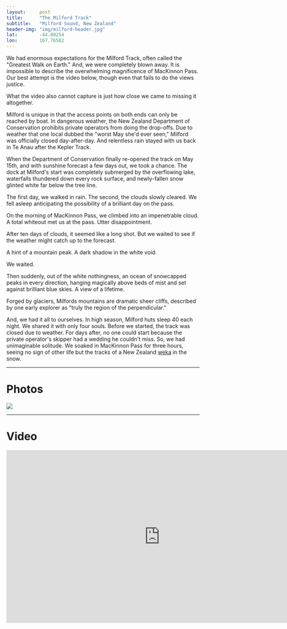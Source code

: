 ```yaml
---
layout: 	post
title:  	"The Milford Track"
subtitle:   "Milford Sound, New Zealand"
header-img: "img/milford-header.jpg"
lat: 		-44.80254
lon: 		167.76582
---
```


We had enormous expectations for the Milford Track, often called the "Greatest Walk on Earth." And, we were completely blown away.  It is impossible to describe the overwhelming magnificence of MacKinnon Pass. Our best attempt is the video below, though even that fails to do the views justice.

What the video also cannot capture is just how close we came to missing it altogether. 

Milford is unique in that the access points on both ends can only be reached by boat. In dangerous weather, the New Zealand Department of Conservation prohibits private operators from doing the drop-offs.  Due to weather that one local dubbed the "worst May she'd ever seen," Milford was officially closed day-after-day.  And relentless rain stayed with us back in Te Anau after the Kepler Track. 

When the Department of Conservation finally re-opened the track on May 15th, and with sunshine forecast a few days out, we took a chance.  The dock at Milford's start was completely submerged by the overflowing lake, waterfalls thundered down every rock surface, and newly-fallen snow glinted white far below the tree line.  

The first day, we walked in rain. The second, the clouds slowly cleared. We fell asleep anticipating the possibility of a brilliant day on the pass. 

On the morning of MacKinnon Pass, we climbed into an impenetrable cloud. A total whiteout met us at the pass. Utter disappointment.

After ten days of clouds, it seemed like a long shot. But we waited to see if the weather might catch up to the forecast.

A hint of a mountain peak. A dark shadow in the white void.

We waited.

Then suddenly, out of the white nothingness, an ocean of snowcapped peaks in every direction, hanging magically above beds of mist and set against brilliant blue skies. A view of a lifetime.

Forged by glaciers, Milfords mountains are dramatic sheer cliffs, described by one early explorer as "truly the region of the perpendicular." 

And, we had it all to ourselves.  In high season, Milford huts sleep 40 each night. We shared it with only four souls.  Before we started, the track was closed due to weather. For days after, no one could start because the private operator's skipper had a wedding he couldn't miss.  So, we had unimaginable solitude. We soaked in MacKinnon Pass for three hours, seeing no sign of other life but the tracks of a New Zealand [weka](http://en.wikipedia.org/wiki/Weka) in the snow.

---

# Photos

<img src="{{ site.baseurl }}/img/milford-collage.jpg">

---

# Video

<iframe src="https://player.vimeo.com/video/130610554?title=0&byline=0&portrait=0" width="800" height="450" frameborder="0" webkitallowfullscreen mozallowfullscreen allowfullscreen></iframe>





